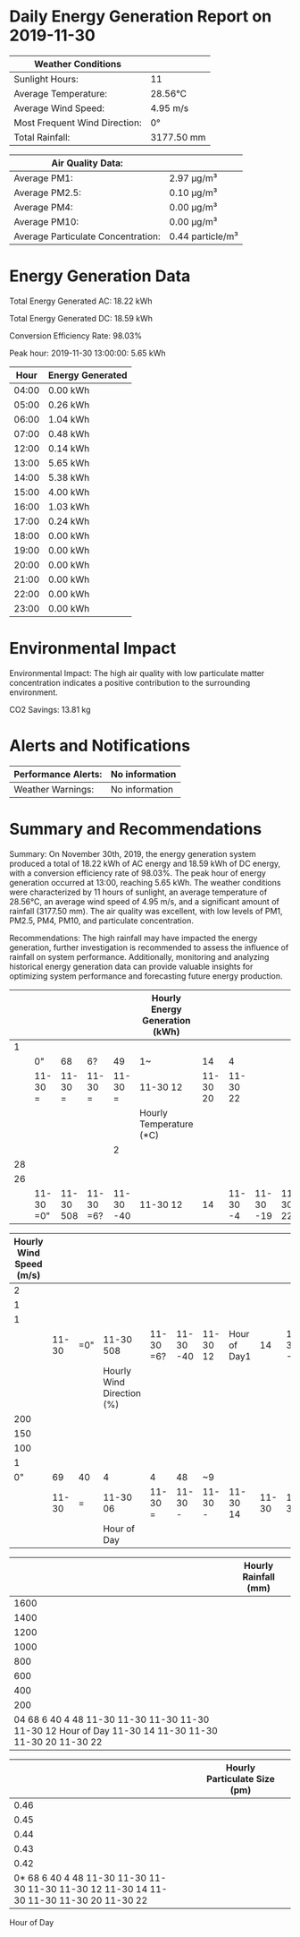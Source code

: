 # Daily Energy Generation Report on 2019-11-30

|Weather Conditions| |
|---|---|
|Sunlight Hours:|11|
|Average Temperature:|28.56°C|
|Average Wind Speed:|4.95 m/s|
|Most Frequent Wind Direction:|0°|
|Total Rainfall:|3177.50 mm|

|Air Quality Data:| |
|---|---|
|Average PM1:|2.97 μg/m³|
|Average PM2.5:|0.10 μg/m³|
|Average PM4:|0.00 μg/m³|
|Average PM10:|0.00 μg/m³|
|Average Particulate Concentration:|0.44 particle/m³|

# Energy Generation Data

Total Energy Generated AC: 18.22 kWh

Total Energy Generated DC: 18.59 kWh

Conversion Efficiency Rate: 98.03%

Peak hour: 2019-11-30 13:00:00: 5.65 kWh

|Hour|Energy Generated|
|---|---|
|04:00|0.00 kWh|
|05:00|0.26 kWh|
|06:00|1.04 kWh|
|07:00|0.48 kWh|
|12:00|0.14 kWh|
|13:00|5.65 kWh|
|14:00|5.38 kWh|
|15:00|4.00 kWh|
|16:00|1.03 kWh|
|17:00|0.24 kWh|
|18:00|0.00 kWh|
|19:00|0.00 kWh|
|20:00|0.00 kWh|
|21:00|0.00 kWh|
|22:00|0.00 kWh|
|23:00|0.00 kWh|

# Environmental Impact

Environmental Impact: The high air quality with low particulate matter concentration indicates a positive contribution to the surrounding environment.

CO2 Savings: 13.81 kg

# Alerts and Notifications

|Performance Alerts:|No information|
|---|---|
|Weather Warnings:|No information|

# Summary and Recommendations

Summary: On November 30th, 2019, the energy generation system produced a total of 18.22 kWh of AC energy and 18.59 kWh of DC energy, with a conversion efficiency rate of 98.03%. The peak hour of energy generation occurred at 13:00, reaching 5.65 kWh. The weather conditions were characterized by 11 hours of sunlight, an average temperature of 28.56°C, an average wind speed of 4.95 m/s, and a significant amount of rainfall (3177.50 mm). The air quality was excellent, with low levels of PM1, PM2.5, PM4, PM10, and particulate concentration.

Recommendations: The high rainfall may have impacted the energy generation, further investigation is recommended to assess the influence of rainfall on system performance. Additionally, monitoring and analyzing historical energy generation data can provide valuable insights for optimizing system performance and forecasting future energy production.

| | | | | |Hourly Energy Generation (kWh)| | | | |
|---|---|---|---|---|---|---|---|---|---|
|1| | | | | | | | | |
| |0"|68|6?|49|1~|14|4| | |
| |11-30 =|11-30 =|11-30 =|11-30 =|11-30 12|11-30 20|11-30 22| | |
| | | | | |Hourly Temperature (*C)| | | | |
| | | | |2| | | | | |
|28| | | | | | | | | |
|26| | | | | | | | | |
| |11-30 =0"|11-30 508|11-30 =6?|11-30 -40|11-30 12|14|11-30 -4|11-30 -19|11-30 22|

|Hourly Wind Speed (m/s)| | | | | | | | | | | |
|---|---|---|---|---|---|---|---|---|---|---|---|
|2| | | | | | | | | | | |
|1| | | | | | | | | | | |
|1| | | | | | | | | | | |
| |11-30|=0"|11-30 508|11-30 =6?|11-30 -40|11-30 12|Hour of Day1|14|11-30 -4|11-30 -19|11-30 22|
| | | |Hourly Wind Direction (%)| | | | | | | | |
|200| | | | | | | | | | | |
|150| | | | | | | | | | | |
|100| | | | | | | | | | | |
|1| | | | | | | | | | | |
|0"|69|40|4|4|48|~9| | | | | |
| |11-30|=|11-30 06|11-30 =|11-30 -|11-30 -|11-30 14|11-30|11-30|11-30 -|11-30 22|
| | | |Hour of Day| | | | | | | | |

| |Hourly Rainfall (mm)|
|---|---|
|1600| |
|1400| |
|1200| |
|1000| |
|800| |
|600| |
|400| |
|200| |
|04 68 6 40 4 48 11-30 11-30 11-30 11-30 11-30 12 Hour of Day 11-30 14 11-30 11-30 11-30 20 11-30 22| |

| | | |Hourly Particulate Size (pm)| |
|---|---|---|---|---|
|0.46| | | | |
|0.45| | | | |
|0.44| | | | |
|0.43| | | | |
|0.42| | | | |
|0* 68 6 40 4 48 11-30 11-30 11-30 11-30 11-30 12 11-30 14 11-30 11-30 11-30 20 11-30 22| | | | |

Hour of Day